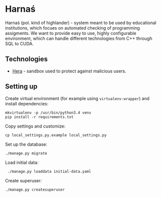 # Harnaś

Harnaś (pol. kind of highlander) - system meant to be used by educational institutions, which focues on automated checking of programming assigments. We want to provide easy to use, highly configurable environment, which can handle different technologies from C++ through SQL to CUDA.

## Technologies

- [Hera](https://github.com/zielmicha/hera) - sandbox used to protect against malicious users.

## Setting up

Create virtual environment (for example using `virtualenv-wrapper`) and install dependencies:

```
mkvirtualenv -p /usr/bin/python3.4 venv
pip install -r requirements.txt
```

Copy settings and customize:

```
cp local_settings.py.example local_settings.py
```


Set up the database:

```
./manage.py migrate
```

Load initial data:

```
 ./manage.py loaddata initial-data.yaml
```

Create superuser:

```
./manage.py createsuperuser
```
